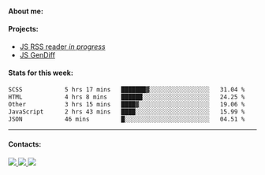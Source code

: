 #### About me:

#### Projects:
- [JS RSS reader *in progress*](https://github.com/GKoil/frontend-project-lvl3)
- [JS GenDiff](https://github.com/GKoil/GenDiff)

#### Stats for this week:
<!--START_SECTION:waka-->

```txt
SCSS            5 hrs 17 mins   ███████▓░░░░░░░░░░░░░░░░░   31.04 %
HTML            4 hrs 8 mins    ██████░░░░░░░░░░░░░░░░░░░   24.25 %
Other           3 hrs 15 mins   ████▓░░░░░░░░░░░░░░░░░░░░   19.06 %
JavaScript      2 hrs 43 mins   ████░░░░░░░░░░░░░░░░░░░░░   15.99 %
JSON            46 mins         █░░░░░░░░░░░░░░░░░░░░░░░░   04.51 %
```

<!--END_SECTION:waka-->
---
#### Contacts:

<a target='_blank' title='LinkedIn' href="https://www.linkedin.com/in/gkoil/">
  <img src="https://img.shields.io/badge/LinkedIn-0077B5?style=for-the-badge&logo=linkedin&logoColor=white" />
</a>
<a target='_blank' title='Telegram' href="https://t.me/gkoil">
  <img src="https://img.shields.io/badge/Telegram-2CA5E0?style=for-the-badge&logo=telegram&logoColor=white" />
</a>
<a target='_blank' title='Gmail' href="mailto: gk.grigorev@gmail.com">
  <img src="https://img.shields.io/badge/Gmail-D14836?style=for-the-badge&logo=gmail&logoColor=white" />
</a>

